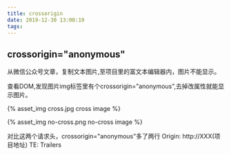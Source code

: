 ```yaml
---
title: crossorigin
date: 2019-12-30 13:08:19
tags:
---
```


## crossorigin="anonymous"
从微信公众号文章，复制文本图片,至项目里的富文本编辑器内，图片不能显示。

查看DOM,发现图片img标签里有个crossorigin="anonymous",去掉改属性就能显示图片。

{% asset_img cross.jpg cross image %}

{% asset_img no-cross.png no-cross image %}

对比这两个请求头，crossorigin="anonymous"多了两行
Origin: http://XXX(项目地址)
TE: Trailers